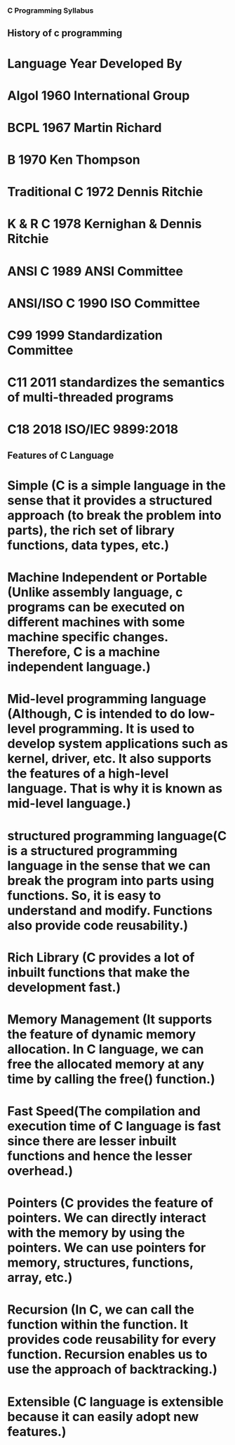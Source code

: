 ### C Programming Syllabus

## History of c programming
# Language	    Year	    Developed By
# Algol	        1960	    International Group
# BCPL	        1967	    Martin Richard
# B	            1970	    Ken Thompson
# Traditional C	1972	    Dennis Ritchie
# K & R C	    1978	    Kernighan & Dennis Ritchie
# ANSI C	    1989	    ANSI Committee
# ANSI/ISO C	1990	    ISO Committee
# C99	        1999	    Standardization Committee
# C11           2011        standardizes the semantics of multi-threaded programs
# C18           2018        ISO/IEC 9899:2018

## Features of C Language
# Simple (C is a simple language in the sense that it provides a structured approach (to break the problem into parts), the rich set of library functions, data types, etc.)

# Machine Independent or Portable (Unlike assembly language, c programs can be executed on different machines with some machine specific changes. Therefore, C is a machine independent language.)

# Mid-level programming language (Although, C is intended to do low-level programming. It is used to develop system applications such as kernel, driver, etc. It also supports the features of a high-level language. That is why it is known as mid-level language.)

# structured programming language(C is a structured programming language in the sense that we can break the program into parts using functions. So, it is easy to understand and modify. Functions also provide code reusability.)

# Rich Library (C provides a lot of inbuilt functions that make the development fast.)

# Memory Management (It supports the feature of dynamic memory allocation. In C language, we can free the allocated memory at any time by calling the free() function.)

# Fast Speed(The compilation and execution time of C language is fast since there are lesser inbuilt functions and hence the lesser overhead.)

# Pointers (C provides the feature of pointers. We can directly interact with the memory by using the pointers. We can use pointers for memory, structures, functions, array, etc.)

# Recursion (In C, we can call the function within the function. It provides code reusability for every function. Recursion enables us to use the approach of backtracking.)

# Extensible (C language is extensible because it can easily adopt new features.)
